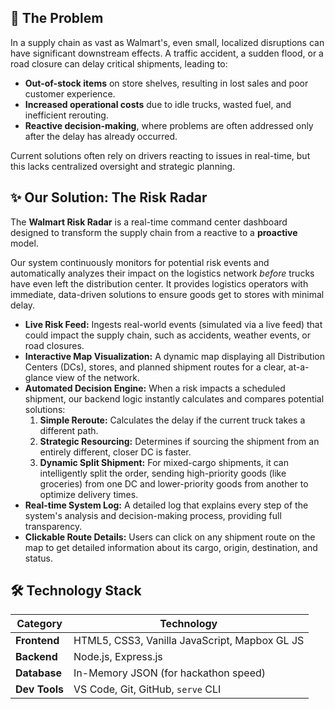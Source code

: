 ## 🚀 The Problem

In a supply chain as vast as Walmart's, even small, localized disruptions can have significant downstream effects. A traffic accident, a sudden flood, or a road closure can delay critical shipments, leading to:
*   **Out-of-stock items** on store shelves, resulting in lost sales and poor customer experience.
*   **Increased operational costs** due to idle trucks, wasted fuel, and inefficient rerouting.
*   **Reactive decision-making**, where problems are often addressed only after the delay has already occurred.

Current solutions often rely on drivers reacting to issues in real-time, but this lacks centralized oversight and strategic planning.

## ✨ Our Solution: The Risk Radar

The **Walmart Risk Radar** is a real-time command center dashboard designed to transform the supply chain from a reactive to a **proactive** model.

Our system continuously monitors for potential risk events and automatically analyzes their impact on the logistics network *before* trucks have even left the distribution center. It provides logistics operators with immediate, data-driven solutions to ensure goods get to stores with minimal delay.

*   **Live Risk Feed:** Ingests real-world events (simulated via a live feed) that could impact the supply chain, such as accidents, weather events, or road closures.
*   **Interactive Map Visualization:** A dynamic map displaying all Distribution Centers (DCs), stores, and planned shipment routes for a clear, at-a-glance view of the network.
*   **Automated Decision Engine:** When a risk impacts a scheduled shipment, our backend logic instantly calculates and compares potential solutions:
    1.  **Simple Reroute:** Calculates the delay if the current truck takes a different path.
    2.  **Strategic Resourcing:** Determines if sourcing the shipment from an entirely different, closer DC is faster.
    3.  **Dynamic Split Shipment:** For mixed-cargo shipments, it can intelligently split the order, sending high-priority goods (like groceries) from one DC and lower-priority goods from another to optimize delivery times.
*   **Real-time System Log:** A detailed log that explains every step of the system's analysis and decision-making process, providing full transparency.
*   **Clickable Route Details:** Users can click on any shipment route on the map to get detailed information about its cargo, origin, destination, and status.

## 🛠️ Technology Stack

| Category      | Technology                                    |
|---------------|-----------------------------------------------|
| **Frontend**  | HTML5, CSS3, Vanilla JavaScript, Mapbox GL JS |
| **Backend**   | Node.js, Express.js                           |
| **Database**  | In-Memory JSON (for hackathon speed)          |
| **Dev Tools** | VS Code, Git, GitHub, `serve` CLI             |
